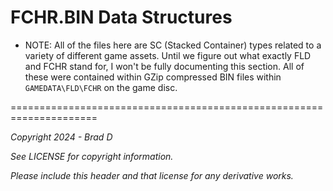 # FCHR.BIN Data Structures

* NOTE: All of the files here are SC (Stacked Container) types related to a variety of different game assets. Until we figure out what exactly FLD and FCHR stand for, I won't be fully documenting this section. All of these were contained within GZip compressed BIN files within `GAMEDATA\FLD\FCHR` on the game disc.

=====================================================================

*Copyright 2024 - Brad D*

*See LICENSE for copyright information.*

*Please include this header and that license for any derivative works.*